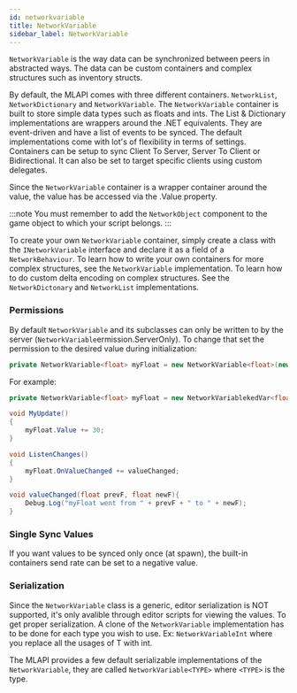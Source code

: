 ```yaml
---
id: networkvariable
title: NetworkVariable
sidebar_label: NetworkVariable
---
```


`NetworkVariable` is the way data can be synchronized between peers in abstracted ways. The data can be custom containers and complex structures such as inventory structs.

By default, the MLAPI comes with three different containers. `NetworkList`, `NetworkDictionary` and `NetworkVariable`. The `NetworkVariable` container is built to store simple data types such as floats and ints. The List & Dictionary implementations are wrappers around the .NET equivalents. They are event-driven and have a list of events to be synced. The default implementations come with lot's of flexibility in terms of settings. Containers can be setup to sync Client To Server, Server To Client or Bidirectional. It can also be set to target specific clients using custom delegates.

Since the `NetworkVariable` container is a wrapper container around the value, the value has be accessed via the .Value property.

:::note
You must remember to add the `NetworkObject` component to the game object to which your script belongs.
:::

To create your own `NetworkVariable` container, simply create a class with the `INetworkVariable` interface and declare it as a field of a `NetworkBehaviour`. To learn how to write your own containers for more complex structures, see the `NetworkVariable` implementation. To learn how to do custom delta encoding on complex structures. See the `NetworkDictonary` and `NetworkList` implementations.

### Permissions
By default `NetworkVariable` and its subclasses can only be written to by the server (`NetworkVariable`ermission.ServerOnly). To change that set the permission to the desired value during initialization:

```csharp
private NetworkVariable<float> myFloat = new NetworkVariable<float>(new NetworkVariableSettings {WritePermission = NetworkVariablePermission.OwnerOnly}, 5);
```

For example:

```csharp
private NetworkVariable<float> myFloat = new NetworkVariablekedVar<float>(5.0f);

void MyUpdate()
{
    myFloat.Value += 30;
}

void ListenChanges()
{
    myFloat.OnValueChanged += valueChanged;
}

void valueChanged(float prevF, float newF){
    Debug.Log("myFloat went from " + prevF + " to " + newF);
}
```

### Single Sync Values
If you want values to be synced only once (at spawn), the built-in containers send rate can be set to a negative value.

### Serialization
Since the `NetworkVariable` class is a generic, editor serialization is NOT supported, it's only avalible through editor scripts for viewing the values. To get proper serialization. A clone of the `NetworkVariable` implementation has to be done for each type you wish to use. Ex: `NetworkVariableInt` where you replace all the usages of T with int.

The MLAPI provides a few default serializable implementations of the `NetworkVariable`, they are called `NetworkVariable<TYPE>` where `<TYPE>` is the type.

